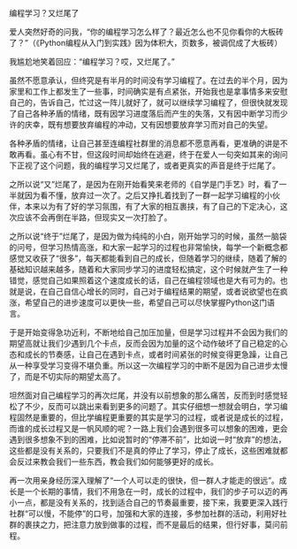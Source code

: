 编程学习？又烂尾了

爱人突然好奇的问我，“你的编程学习怎么样了？最近怎么也不见你看你的大板砖了？”（《Python编程从入门到实践》因为体积大，页数多，被调侃成了大板砖）

我尴尬地笑着回应：“编程学习？哎，又烂尾了。”

虽然不愿意承认，但终究是有半月的时间没有学习编程了。在过去的半个月，因为家里和工作上都发生了一些事，时间确实是有点紧张，开始我也是拿事情多来安慰自己的，告诉自己，忙过这一阵儿就好了，就可以继续学习编程了，但很快就发现了自己各种矛盾的情绪，既有因学习进度落后而产生的失落，又有因中断学习而少许的庆幸，既有想要放弃编程的冲动，又有因想要放弃学习而对自己的失望。

各种矛盾的情绪，让自己甚至连编程社群里的消息都不愿意再看，更准确的讲是不敢再看。虽心有不甘，但这段时间却始终在逃避，终于在爱人一句突如其来的询问下正视了这个问题，我的编程学习又烂尾了，或者更真实的声音是终于烂尾了。

之所以说“又”烂尾了，是因为在刚开始看笑来老师的《自学是门手艺》时，看了一半就因为看不懂，放弃过一次了。之后又挣扎着找到了一群一起学习编程的小伙伴，本来以为有了好的学习氛围，有了大家的相互裹挟，有了自己的下定决心，这次应该不会再倒在半路，但现实又一次打脸了。

之所以说“终于”烂尾了，是因为做为纯纯的小白，刚开始学习的时候，虽然一脑袋的问号，但学习热情高涨，和大家一起学习的过程也非常愉快，每学一个新概念都感觉又收获了“很多”，每天都能看到自己的成长，但随着学习的继续，随着了解的基础知识越来越多，随着和大家同步学习的进度轻松搞定，这个时候就产生了一种错觉，感觉自己如果照着这个速度成长的话，自己在编程领域也是大有可为的。也就是说，在自己自信心增长的同时，自己对于编程结果的期望，或者说欲望也在疯涨，希望自己的进步速度可以更快一些，希望自己可以尽快掌握Python这门语言。

于是开始变得急功近利，不断地给自己加压加量，但是学习过程并不会因为我们的期望高就让我们少遇到几个卡点，反而会因为加量的这个动作破坏了自己稳定的心态和成长的节奏感，让自己在遇到卡点，或者时间紧张的时候变得更急躁，让自己从一种享受学习变得不堪负重。所以这一次编程学习的中断不是因为自己进步太慢了，而是不切实际的期望太高了。

坦然面对自己编程学习的再次烂尾，并没有以前想象的那么痛苦，反而到时感觉轻松了不少，反而可以跳出来看到更多的问题了。其实仔细想一想就会明白，学习编程固然是重要的，但比学编程更重要的其实是学习的过程，或者说是成长的过程，而谁的成长过程又是一帆风顺的呢？一路上我们会遇到很多可以想象的困难，更会遇到很多想象不到的困难，比如说暂时的“停滞不前”，比如说一时“放弃”的想法，这些都是没有关系的，只要我们不是真的停止了学习，停止了成长，这些困难就都会反过来教会我们一些东西，教会我们如何能够更好的成长。

再一次用亲身经历深入理解了“一个人可以走的很快，但一群人才能走的很远”。成长是一个长期的事情，我们不用急在一时，成长的过程中，我们的步子可以迈的再小一点，都是没有关系的，找到适合自己的节奏最重要，接下来，我要更深入践行社群“可以慢，不能停”的口号，加强和大家的连接，多参加社群的活动，利用好社群的裹挟之力，把注意力放到做事的过程，而不是最后的结果，但行好事，莫问前程。
